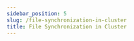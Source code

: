 ```yaml
---
sidebar_position: 5
slug: /file-synchronization-in-cluster
title: File Synchronization in Cluster
---
```

